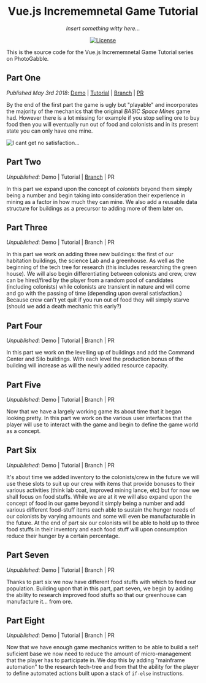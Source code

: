 <h1 align="center">Vue.js Incrememnetal Game Tutorial</h1>
<p align="center"><em>Insert something witty here...</em></p>

<p align="center">
   <a href="LICENSE"><img src="https://img.shields.io/github/license/photogabble/parcel-vue-js-zero-config-project-skeleton.svg" alt="License"></a>
</p>

This is the source code for the Vue.js Incrememnetal Game Tutorial series on PhotoGabble.

## Part One
_Published May 3rd 2018_: [Demo](http://builds.photogabble.co.uk/vuejs-incremental-game-tutorial-p1/) | [Tutorial](https://www.photogabble.co.uk/blog/tutorials/build-an-incremental-web-game-with-vue-js/) | [Branch](https://github.com/photogabble/vuejs-incremental-game-tutorial/tree/tutorial-part-1) | [PR](https://github.com/photogabble/vuejs-incremental-game-tutorial/pull/1)

By the end of the first part the game is ugly but "playable" and incorporates the majority of the mechanics that the original _BASIC Space Mines_ game had. However there is a lot missing for example if you stop selling ore to buy food then you will eventually run out of food and colonists and in its present state you can only have one mine.

![I cant get no satisfaction...](https://www.photogabble.co.uk/img/build-an-incremental-web-game-with-vue-js-3.png "I cant get no satisfaction...")

## Part Two
_Unpublished_: Demo | Tutorial | [Branch](https://github.com/photogabble/vuejs-incremental-game-tutorial/tree/tutorial-part-2) | PR

In this part we expand upon the concept of _colonists_ beyond them simply being a number and begin taking into consideration their experience in mining as a factor in how much they can mine. We also add a reusable data structure for buildings as a precursor to adding more of them later on.

## Part Three
_Unpublished_: Demo | Tutorial | Branch | PR

In this part we work on adding three new buildings: the first of our habitation buildings, the science Lab and a greenhouse. As well as the beginning of the tech tree for research (this includes researching the green house). We will also begin differentiating between colonists and crew, crew can be hired/fired by the player from a random pool of candidates (including colonists) while colonists are transient in nature and will come and go with the passing of time (depending upon overal satisfaction.) Because crew can't yet quit if you run out of food they will simply starve (should we add a death mechanic this early?)

## Part Four
_Unpublished_: Demo | Tutorial | Branch | PR

In this part we work on the levelling up of buildings and add the Command Center and Silo buildings. With each level the production bonus of the building will increase as will the newly added resource capacity.

## Part Five
_Unpublished_: Demo | Tutorial | Branch | PR

Now that we have a largely working game its about time that it began looking pretty. In this part we work on the various user interfaces that the player will use to interact with the game and begin to define the game world as a concept.

## Part Six
_Unpublished_: Demo | Tutorial | Branch | PR

It's about time we added inventory to the colonists/crew in the future we will use these slots to suit up our crew with items that provide bonuses to their various activities (think lab coat, improved mining lance, etc) but for now we shall focus on food stuffs. While we are at it we will also expand upon the concept of food in our game beyond it simply being a number and add various different food-stuff items each able to sustain the hunger needs of our colonists by varying amounts and some will even be manufacturable in the future. At the end of part six our colonists will be able to hold up to three food stuffs in their inventory and each food stuff will upon consumption reduce their hunger by a certain percentage.

## Part Seven
_Unpublished_: Demo | Tutorial | Branch | PR

Thanks to part six we now have different food stuffs with which to feed our population. Building upon that in this part, part seven, we begin by adding the ability to research improved food stuffs so that our greenhouse can manufacture it... from ore. 

## Part Eight
_Unpublished_: Demo | Tutorial | Branch | PR

Now that we have enough game mechanics written to be able to build a self suficient base we now need to reduce the amount of micro-management that the player has to participate in. We dop this by adding "mainframe automation" to the research tech-tree and from that the ability for the player to define automated actions built upon a stack of `if-else` instructions.
